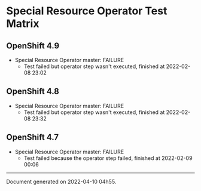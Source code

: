 
Special Resource Operator Test Matrix
=====================================

OpenShift 4.9
-------------



* Special Resource Operator master: FAILURE
  - Test failed but operator step wasn't executed, finished at 2022-02-08 23:02






OpenShift 4.8
-------------



* Special Resource Operator master: FAILURE
  - Test failed but operator step wasn't executed, finished at 2022-02-08 23:32






OpenShift 4.7
-------------



* Special Resource Operator master: FAILURE
  - Test failed because the operator step failed, finished at 2022-02-09 00:06






---
Document generated on 2022-04-10 04h55.
